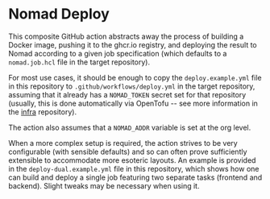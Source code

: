 # Nomad Deploy

This composite GitHub action abstracts away the process of building a Docker
image, pushing it to the ghcr.io registry, and deploying the result to Nomad
according to a given job specification (which defaults to a `nomad.job.hcl`
file in the target repository).

For most use cases, it should be enough to copy the `deploy.example.yml` file
in this repository to `.github/workflows/deploy.yml` in the target repository,
assuming that it already has a `NOMAD_TOKEN` secret set for that repository
(usually, this is done automatically via OpenTofu -- see more information in
the [infra](https://github.com/datasektionen/infra) repository).

The action also assumes that a `NOMAD_ADDR` variable is set at the org level.

When a more complex setup is required, the action strives to be very
configurable (with sensible defaults) and so can often prove sufficiently
extensible to accommodate more esoteric layouts. An example is provided in the
`deploy-dual.example.yml` file in this repository, which shows how one can
build and deploy a single job featuring two separate tasks (frontend and
backend). Slight tweaks may be necessary when using it.

